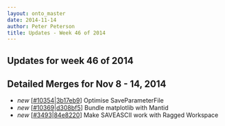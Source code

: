 ```yaml
---
layout: onto_master
date: 2014-11-14
author: Peter Peterson
title: Updates - Week 46 of 2014
---
```

Updates for week 46 of 2014
---------------------------

Detailed Merges for Nov 8 - 14, 2014
------------------------------------
* *new* \[[#10354](http://trac.mantidproject.org/mantid/ticket/10354)\|[3b17eb9](https://github.com/mantidproject/mantid/commit/3b17eb9f446a3845498e80681db36b0b76425e7a)\] Optimise SaveParameterFile
* *new* \[[#10369](http://trac.mantidproject.org/mantid/ticket/10369)\|[d308bf5](https://github.com/mantidproject/mantid/commit/d308bf515e1376177daf221627363f3211636b83)\] Bundle matplotlib with Mantid
* *new* \[[#3493](http://trac.mantidproject.org/mantid/ticket/3493)\|[84e8220](https://github.com/mantidproject/mantid/commit/84e8220da0f1fab2841bf185b228f373ba1d9f76)\] Make SAVEASCII work with Ragged Workspace
